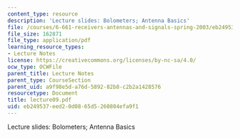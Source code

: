 ```yaml
---
content_type: resource
description: 'Lecture slides: Bolometers; Antenna Basics'
file: /courses/6-661-receivers-antennas-and-signals-spring-2003/eb249537eed20d0865d5260804efa9f1_lecture09.pdf
file_size: 162871
file_type: application/pdf
learning_resource_types:
- Lecture Notes
license: https://creativecommons.org/licenses/by-nc-sa/4.0/
ocw_type: OCWFile
parent_title: Lecture Notes
parent_type: CourseSection
parent_uid: a9f98e5d-a76d-5892-82b8-c2b2a1428576
resourcetype: Document
title: lecture09.pdf
uid: eb249537-eed2-0d08-65d5-260804efa9f1
---
```

Lecture slides: Bolometers; Antenna Basics
